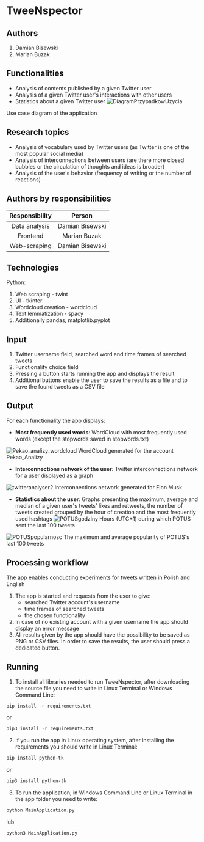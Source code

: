 # TweeNspector

## Authors

1. Damian Bisewski
2. Marian Buzak

## Functionalities

- Analysis of contents published by a given Twitter user
- Analysis of a given Twitter user's interactions with other users
- Statistics about a given Twitter user
![DiagramPrzypadkowUzycia](https://user-images.githubusercontent.com/92164738/169618517-1dd4697e-e496-41b4-8a51-bf8420d98e87.png)

Use case diagram of the application

## Research topics

- Analysis of vocabulary used by Twitter users (as Twitter is one of the most popular social media) 
- Analysis of interconnections between users (are there more closed bubbles or the circulation of thoughts and ideas is broader)
- Analysis of the user's behavior (frequency of writing or the number of reactions)

## Authors by responsibilities

| Responsibility | Person          |  
|:--------------:|:---------------:|
| Data analysis  | Damian Bisewski |
| Frontend       | Marian Buzak    |
| Web-scraping   | Damian Bisewski |

## Technologies

Python:

1. Web scraping - twint
2. UI - tkinter
3. Wordcloud creation - wordcloud
4. Text lemmatization - spacy
5. Additionally pandas, matplotlib.pyplot

## Input
1. Twitter username field, searched word and time frames of searched tweets
2. Functionality choice field
3. Pressing a button starts running the app and displays the result
4. Additional buttons enable the user to save the results as a file and to save the found tweets as a CSV file

## Output
For each functionality the app displays:
- **Most frequently used words**: WordCloud with most frequently used words (except the stopwords saved in stopwords.txt)

![Pekao_analizy_wordcloud](https://user-images.githubusercontent.com/92164738/169615944-b263920c-1677-49e2-b4d4-16e7c7998946.png)
WordCloud generated for the account Pekao_Analizy

- **Interconnections network of the user**: Twitter interconnections network for a user displayed as a graph

![twitteranalyser2](https://user-images.githubusercontent.com/92164738/169613771-76b2a7ba-2125-4477-838c-2d1e88f07852.png) 
Interconnections network generated for Elon Musk

- **Statistics about the user**: Graphs presenting the maximum, average and median of a given user's tweets' likes and retweets, the number of tweets created grouped by the hour of creation and the most frequently used hashtags
![POTUSgodziny](https://user-images.githubusercontent.com/92164738/169615080-458a5682-bf4a-4fd2-b661-81d6811a6986.png)
Hours (UTC+1) during which POTUS sent the last 100 tweets

![POTUSpopularnosc](https://user-images.githubusercontent.com/92164738/169615304-47d6187a-8907-4d81-82d6-84fd6d4957b9.png)
The maximum and average popularity of POTUS's last 100 tweets

## Processing workflow
The app enables conducting experiments for tweets written in Polish and English
1. The app is started and requests from the user to give:
    - searched Twitter account's username
    - time frames of searched tweets
    - the chosen functionality
2. In case of no existing account with a given username the app should display an error message
3. All results given by the app should have the possibility to be saved as PNG or CSV files. In order to save the results, the user should press a dedicated button.

## Running
1. To install all libraries needed to run TweeNspector, after downloading the source file you need to write in Linux Terminal or Windows Command Line:
```bash
pip install -r requirements.txt
```
or
```bash
pip3 install -r requirements.txt
```
2. If you run the app in Linux operating system, after installing the requirements you should write in Linux Terminal:
```bash
pip install python-tk
```
or
```bash
pip3 install python-tk
```
3. To run the application, in Windows Command Line or Linux Terminal in the app folder you need to write:
```bash
python MainApplication.py
```
lub
```bash
python3 MainApplication.py
```
